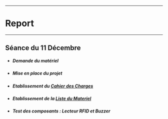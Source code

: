 *******************
# Report 
*******************
## Séance du 11 Décembre
 - ##### Demande du matériel
 - ##### Mise en place du projet
 - ##### Etablissement du [Cahier des Charges](../Documentation/CahierDesCharges.md)
 - ##### Etablissement de la [Liste du Materiel](../Documentation/ListeMatériel.md)
 - ##### Test des composants : Lecteur RFID et Buzzer
